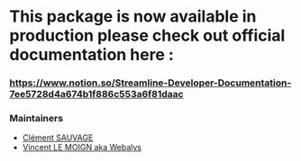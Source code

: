 

# This package is now available in production please check out official documentation here :
### https://www.notion.so/Streamline-Developer-Documentation-7ee5728d4a674b1f886c553a6f81daac

### Maintainers

 - [Clément SAUVAGE](https://twitter.com/clementsauvage) 
 - [Vincent LE MOIGN aka Webalys](https://twitter.com/webalys)
